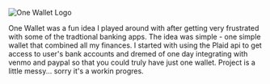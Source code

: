 ![One Wallet Logo](https://github.com/jsmellz/OneWalletApp/blob/master/onewalletlogo.png)

One Wallet was a fun idea I played around with after getting very frustrated with some of the tradtional banking apps. The idea was simple - one simple wallet that combined all my finances. I started with using the Plaid api to get access to user's bank accounts and dremed of one day integrating with venmo and paypal so that you could truly have just one wallet. Project is a little messy... sorry it's a workin progres. 

